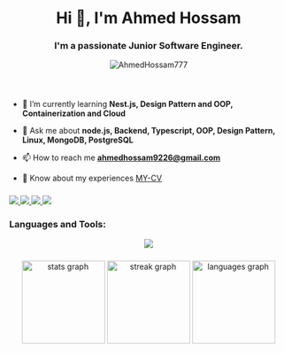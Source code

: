 <h1 align="center">Hi 👋, I'm Ahmed Hossam</h1>

###

<h3 align="center">I'm a passionate Junior Software Engineer.</h3>

<p align="center"> <img src="https://komarev.com/ghpvc/?username=AhmedHossam777&label=Profile%20views&color=0e75b6&style=flat" alt="AhmedHossam777"/> </p>

###

<br clear="both">

- 🌱 I’m currently learning **Nest.js, Design Pattern and OOP, Containerization and Cloud**
 
- 💬 Ask me about **node.js, Backend, Typescript, OOP, Design Pattern, Linux, MongoDB, PostgreSQL**

- 📫 How to reach me **ahmedhossam9226@gmail.com**

- 📄 Know about my experiences [MY-CV](https://drive.google.com/file/d/1zqCy2YbfmR4F6QEZpyK_djTQ3ifMxr95/view?usp=sharing)


###

<div align="left">
  <a href="https://instagram.com/ahmed_hossam111" target="_blank">
    <img src="https://skillicons.dev/icons?i=instagram&perline=7" />
  </a>
  <a href="mailto:ahmedhossam9226@gmail.com" target="_blank">
    <img src="https://skillicons.dev/icons?i=gmail&perline=7" />
  </a>
  <a href="https://linkedin.com/in/ahmed-hossam-8319a1214/" target="_blank">
    <img src="https://skillicons.dev/icons?i=linkedin&perline=7" />
  </a>
   <a href="https://dev.to/ahmedhossam777/" target="_blank">
    <img src="https://skillicons.dev/icons?i=devto&perline=7" />
  </a>
</div>

###
<h3 align="left">Languages and Tools:</h3>
<p align="center">
  <a href="https://skillicons.dev">
    <img src="https://skillicons.dev/icons?i=git,vim,linux,vscode,css,html,py,redis,md,postman,react,bootstrap,redhat,cpp,js,ts,postgres,nestjs,mysql,mongodb,docker,prisma,nodejs,expressjs,obsidian" />
  </a>
</p>

###

<div align="center">
  <img src="https://github-readme-stats.vercel.app/api?username=AhmedHossam777&hide_title=false&hide_rank=false&show_icons=true&include_all_commits=true&count_private=true&disable_animations=false&theme=dark&locale=en&hide_border=false" height="150" alt="stats graph"  />
  <img src="https://streak-stats.demolab.com?user=AhmedHossam777&locale=en&mode=daily&theme=dark&hide_border=false&border_radius=5" height="150" alt="streak graph"  />
  <img src="https://github-readme-stats.vercel.app/api/top-langs?username=AhmedHossam777&locale=en&hide_title=false&layout=compact&card_width=320&langs_count=5&theme=dark&hide_border=false" height="150" alt="languages graph"  />
</div>

###

###
